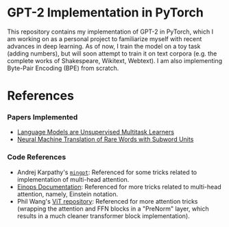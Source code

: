 # GPT-2 Implementation in PyTorch
This repository contains my implementation of GPT-2 in PyTorch, which I am working on as a personal project to familiarize myself with recent advances in deep learning. As of now, I train the model on a toy task (adding numbers), but will soon attempt to train it on text corpora (e.g. the complete works of Shakespeare, Wikitext, Webtext). I am also implementing Byte-Pair Encoding (BPE) from scratch.

# References

### Papers Implemented
* [Language Models are Unsupervised Multitask Learners](https://cdn.openai.com/better-language-models/language_models_are_unsupervised_multitask_learners.pdf)
* [Neural Machine Translation of Rare Words with Subword Units](https://arxiv.org/pdf/1508.07909.pdf)

### Code References
* Andrej Karpathy's [`mingpt`](https://github.com/karpathy/minGPT): Referenced for some tricks related to implementation of multi-head attention.
* [Einops Documentation](https://einops.rocks/pytorch-examples.html): Referenced for more tricks related to multi-head attention, namely, Einstein notation.
* Phil Wang's [ViT repository](https://github.com/lucidrains/vit-pytorch): Referenced for more attention tricks (wrapping the attention and FFN blocks in a "PreNorm" layer, which results in a much cleaner transformer block implementation).